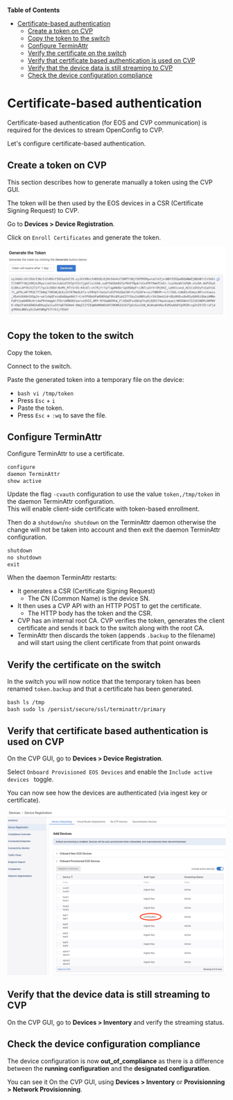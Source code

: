 **Table of Contents**

- [Certificate-based authentication](#certificate-based-authentication)
  - [Create a token on CVP](#create-a-token-on-cvp)
  - [Copy the token to the switch](#copy-the-token-to-the-switch)
  - [Configure TerminAttr](#configure-terminattr)
  - [Verify the certificate on the switch](#verify-the-certificate-on-the-switch)
  - [Verify that certificate based authentication is used on CVP](#verify-that-certificate-based-authentication-is-used-on-cvp)
  - [Verify that the device data is still streaming to CVP](#verify-that-the-device-data-is-still-streaming-to-cvp)
  - [Check the device configuration compliance](#check-the-device-configuration-compliance)

# Certificate-based authentication

Certificate-based authentication (for EOS and CVP communication) is required for the devices to stream OpenConfig to CVP.  

Let's configure certificate-based authentication.

## Create a token on CVP

This section describes how to generate manually a token using the CVP GUI.

The token will be then used by the EOS devices in a CSR (Certificate Signing Request) to CVP. 

Go to **Devices > Device Registration**.

Click on `Enroll Certificates` and generate the token.

![Certificate_Step0.png](../images/Certificate_Step0.png)

## Copy the token to the switch

Copy the token.  

Connect to the switch.

Paste the generated token into a temporary file on the device:

- ```bash vi /tmp/token```
- Press `Esc` + `i`
- Paste the token.
- Press `Esc` + `:wq` to save the file.

## Configure TerminAttr

Configure TerminAttr to use a certificate.

```cli
configure
daemon TerminAttr
show active 
```

Update the flag `-cvauth` configuration to use the value `token,/tmp/token` in the daemon TerminAttr configuration.  
This will enable client-side certificate with token-based enrollment.

Then do a `shutdown`/`no shutdown` on the TerminAttr daemon otherwise the change will not be taken into account and then exit the daemon TerminAttr configuration.

```cli
shutdown
no shutdown
exit
```

When the daemon TerminAttr restarts:

- It generates a CSR (Certificate Signing Request)
  - The CN (Common Name) is the device SN.  
- It then uses a CVP API with an HTTP POST to get the certificate.
  - The HTTP body has the token and the CSR.
- CVP has an internal root CA. CVP verifies the token, generates the client certificate and sends it back to the switch
  along with the root CA.
- TerminAttr then discards the token (appends `.backup` to the filename) and will start using the client certificate from
  that point onwards

## Verify the certificate on the switch

In the switch you will now notice that the temporary token has been renamed `token.backup` and that a certificate has been generated.

```cli
bash ls /tmp
bash sudo ls /persist/secure/ssl/terminattr/primary
```

## Verify that certificate based authentication is used on CVP

On the CVP GUI, go to **Devices > Device Registration**.

Select `Onboard Provisioned EOS Devices` and enable the `Include active devices ` toggle.

You can now see how the devices are authenticated (via ingest key or certificate).

![Certificate_Step1](../images/Certificate_Step1.png)

## Verify that the device data is still streaming to CVP

On the CVP GUI, go to **Devices > Inventory** and verify the streaming status.

## Check the device configuration compliance

The device configuration is now **out_of_compliance** as there is a difference between the **running configuration** and the **designated configuration**.  

You can see it On the CVP GUI, using **Devices > Inventory** or **Provisionning > Network Provisionning**.  
